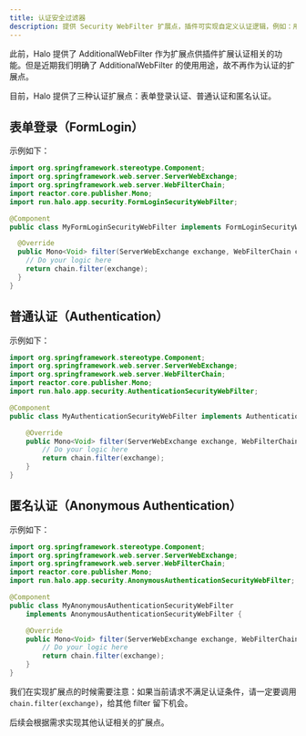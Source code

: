 ```yaml
---
title: 认证安全过滤器
description: 提供 Security WebFilter 扩展点，插件可实现自定义认证逻辑，例如：用户名密码认证，JWT 认证，匿名认证。
---
```


此前，Halo 提供了 AdditionalWebFilter 作为扩展点供插件扩展认证相关的功能。但是近期我们明确了 AdditionalWebFilter
的使用用途，故不再作为认证的扩展点。

目前，Halo 提供了三种认证扩展点：表单登录认证、普通认证和匿名认证。

## 表单登录（FormLogin）

示例如下：

```java
import org.springframework.stereotype.Component;
import org.springframework.web.server.ServerWebExchange;
import org.springframework.web.server.WebFilterChain;
import reactor.core.publisher.Mono;
import run.halo.app.security.FormLoginSecurityWebFilter;

@Component
public class MyFormLoginSecurityWebFilter implements FormLoginSecurityWebFilter {

  @Override
  public Mono<Void> filter(ServerWebExchange exchange, WebFilterChain chain) {
    // Do your logic here
    return chain.filter(exchange);
  }
}

```

## 普通认证（Authentication）

示例如下：

```java
import org.springframework.stereotype.Component;
import org.springframework.web.server.ServerWebExchange;
import org.springframework.web.server.WebFilterChain;
import reactor.core.publisher.Mono;
import run.halo.app.security.AuthenticationSecurityWebFilter;

@Component
public class MyAuthenticationSecurityWebFilter implements AuthenticationSecurityWebFilter {

    @Override
    public Mono<Void> filter(ServerWebExchange exchange, WebFilterChain chain) {
        // Do your logic here
        return chain.filter(exchange);
    }
}
```

## 匿名认证（Anonymous Authentication）

示例如下：

```java
import org.springframework.stereotype.Component;
import org.springframework.web.server.ServerWebExchange;
import org.springframework.web.server.WebFilterChain;
import reactor.core.publisher.Mono;
import run.halo.app.security.AnonymousAuthenticationSecurityWebFilter;

@Component
public class MyAnonymousAuthenticationSecurityWebFilter
    implements AnonymousAuthenticationSecurityWebFilter {

    @Override
    public Mono<Void> filter(ServerWebExchange exchange, WebFilterChain chain) {
        // Do your logic here
        return chain.filter(exchange);
    }
}
```

我们在实现扩展点的时候需要注意：如果当前请求不满足认证条件，请一定要调用 `chain.filter(exchange)`，给其他 filter 留下机会。

后续会根据需求实现其他认证相关的扩展点。
